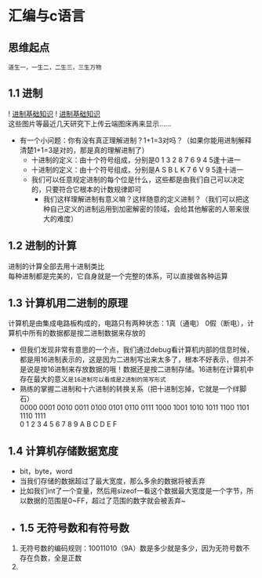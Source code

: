 # 汇编与c语言
     
## 思维起点
` 道生一，一生二，二生三，三生万物 `     
     
## 1.1 进制
! [进制基础知识](https://i.loli.net/2021/09/14/zI6r8hfE5jVmkJp.png)
! [进制基础知识](https://i.loli.net/2021/09/14/DjQ3GdYP2U6rpef.png)    
这些图片等最近几天研究下上传云端图床再来显示……
    
* 有一个小问题：你有没有真正理解进制？1+1=3对吗？（如果你能用进制解释清楚1+1=3是对的，那是真的理解进制了）           
     * 十进制的定义：由十个符号组成，分别是0 1 3 2 8 7 6 9 4 5逢十进一   
     * 十进制的定义：由十个符号组成，分别是A S B L K 7 6 V 9 5逢十进一 
     * 我们可以任意规定进制的每个位是什么，这些都是由我们自己可以决定的，只要符合它根本的计数规律即可
          * 我们这样理解进制有意义嘛？这样随意的定义进制？（我们可以把这种自己定义的进制运用到加密解密的领域，会给其他解密的人带来很大的难度）    
      
 ## 1.2 进制的计算
 进制的计算全部去用十进制类比     
 每种进制都是完美的，它自身就是一个完整的体系，可以直接做各种运算        
 ## 1.3 计算机用二进制的原理
 计算机是由集成电路板构成的，电路只有两种状态：1真（通电） 0假（断电），计算机中所有的数据都是按二进制数据来存放的
 * 但我们发现非常有意思的一个点，我们通过debug看计算机内部的信息时候，都是用16进制表示的，这是因为二进制写出来太多了，根本不好表示，但并不是说是按16进制来存放数据的哦！数据还是按二进制存储。16进制在计算机中存在最大的意义`是16进制可以看成是2进制的简写形式`
 * 熟练的掌握二进制和十六进制的转换关系（把十进制忘掉，它就是一个绊脚石）       
 0000 0001 0010 0011 0100 0101 0110 0111 1000 1001 1010 1011 1100 1101 1110 1111     
 0     1     2    3    4    5    6   7    8     9    A    B    C    D    E    F
          
 ## 1.4 计算机存储数据宽度
 * bit，byte，word
 * 当我们存储的数据超过了最大宽度，那么多余的数据将被丢弃 
 * 比如我们int了一个变量，然后用sizeof一看这个数据最大宽度是一个字节，所以数据的范围是0~FF，超过了范围的数字就会被丢弃~
 * ## 1.5 无符号数和有符号数
1. 无符号数的编码规则：10011010（9A）数是多少就是多少，因为无符号数不存在负数，全是正数
2. 
 
 
 
 
 


               
                 











